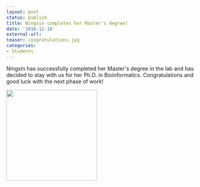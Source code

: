 ```yaml
---
layout: post
status: publish
title: Ningxin completes her Master's degree!
date: '2016-12-18'
external-url:
teaser: congratulations.jpg
categories:
- Students
---
```


Ningxin has successfully completed her Master's degree in the lab and has decided to stay with us for her Ph.D. in Bioinformatics. Congratulations and good luck with the next phase of work!

<img src="{{ site.url }}/assets/news_graphics/2016/2016-12-18-Ningxin.jpg" height="240px">
